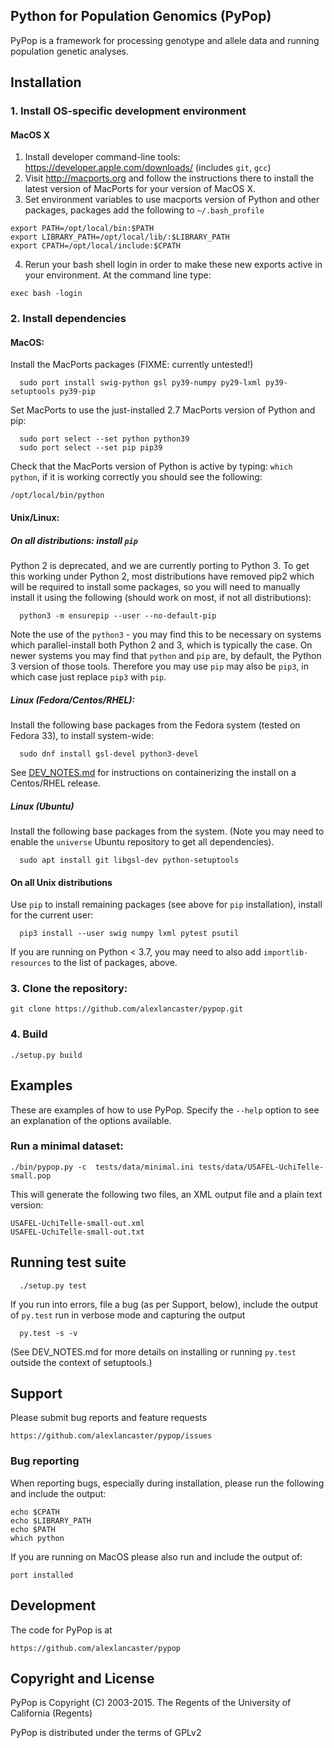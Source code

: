 ## Python for Population Genomics (PyPop)

PyPop is a framework for processing genotype and allele data and running population genetic analyses.

## Installation

### 1. Install OS-specific development environment

#### MacOS X

1. Install developer command-line tools: https://developer.apple.com/downloads/  (includes `git`, `gcc`)
2. Visit http://macports.org and follow the instructions there to install the latest version of MacPorts for your version of MacOS X.
3. Set environment variables to use macports version of Python and other packages, packages add the following to `~/.bash_profile`

```
export PATH=/opt/local/bin:$PATH
export LIBRARY_PATH=/opt/local/lib/:$LIBRARY_PATH
export CPATH=/opt/local/include:$CPATH
```

4. Rerun your bash shell login in order to make these new exports active in your environment.  At the command line type: 

```
exec bash -login
```

### 2. Install dependencies

#### MacOS:

Install the MacPorts packages (FIXME: currently untested!)

      sudo port install swig-python gsl py39-numpy py29-lxml py39-setuptools py39-pip
      
Set MacPorts to use the just-installed 2.7 MacPorts version of Python and pip:

      sudo port select --set python python39
      sudo port select --set pip pip39

Check that the MacPorts version of Python is active by typing: `which python`, if it is working correctly you should see the following:

```
/opt/local/bin/python
```

#### Unix/Linux:

##### On all distributions: install `pip`

Python 2 is deprecated, and we are currently porting to Python 3. To get this working under Python 2, most distributions have removed pip2
which will be required to install some packages, so you will need to manually install it using the following (should work on most, if not
all distributions):

      python3 -m ensurepip --user --no-default-pip

Note the use of the `python3` - you may find this to be necessary on systems which parallel-install both Python 2 and 3, which is typically
the case. On newer systems you may find that `python` and `pip` are, by default, the Python 3 version of those tools.  Therefore you may
use `pip` may also be `pip3`, in which case just replace `pip3` with `pip`.

##### Linux (Fedora/Centos/RHEL): 

Install the following base packages from the Fedora system (tested on Fedora 33), to install system-wide:

      sudo dnf install gsl-devel python3-devel

See [DEV_NOTES.md](DEV_NOTES.md) for instructions on containerizing the install on a Centos/RHEL release.

##### Linux (Ubuntu)

Install the following base packages from the system. (Note you may need to enable the `universe` Ubuntu repository to get all dependencies).

      sudo apt install git libgsl-dev python-setuptools

#### On all Unix distributions

Use `pip` to install remaining packages (see above for `pip` installation), install for the current user:

      pip3 install --user swig numpy lxml pytest psutil

If you are running on Python < 3.7, you may need to also add `importlib-resources` to the list of packages, above.

### 3. Clone the repository:

    git clone https://github.com/alexlancaster/pypop.git
  
### 4. Build

    ./setup.py build

## Examples

These are examples of how to use PyPop. Specify the `--help` option to see an
explanation of the options available.

### Run a minimal dataset:

    ./bin/pypop.py -c  tests/data/minimal.ini tests/data/USAFEL-UchiTelle-small.pop

This will generate the following two files, an XML output file and a plain text version:

    USAFEL-UchiTelle-small-out.xml
    USAFEL-UchiTelle-small-out.txt

## Running test suite

      ./setup.py test

If you run into errors, file a bug (as per Support, below), include the output of `py.test` run in verbose mode and capturing the output

      py.test -s -v

(See DEV_NOTES.md for more details on installing or running `py.test` outside the context of setuptools.)

## Support

Please submit bug reports and feature requests

    https://github.com/alexlancaster/pypop/issues

### Bug reporting

When reporting bugs, especially during installation, please run the following and include the output:

    echo $CPATH
    echo $LIBRARY_PATH
    echo $PATH
    which python

If you are running on MacOS please also run and include the output of:

    port installed

## Development

The code for PyPop is at

    https://github.com/alexlancaster/pypop

## Copyright and License

PyPop is Copyright (C) 2003-2015. The Regents of the University of California (Regents)

PyPop is distributed under the terms of GPLv2
